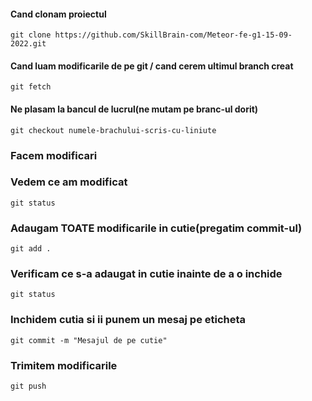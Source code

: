 #### Cand clonam proiectul
```
git clone https://github.com/SkillBrain-com/Meteor-fe-g1-15-09-2022.git
```

#### Cand luam modificarile de pe git / cand cerem ultimul branch creat
```
git fetch
```

#### Ne plasam la bancul de lucrul(ne mutam pe branc-ul dorit)
```
git checkout numele-brachului-scris-cu-liniute
```

### Facem modificari

### Vedem ce am modificat
```
git status
```

### Adaugam TOATE modificarile in cutie(pregatim commit-ul)
```
git add .
```

### Verificam ce s-a adaugat in cutie inainte de a o inchide
```
git status
```

### Inchidem cutia si ii punem un mesaj pe eticheta
```
git commit -m "Mesajul de pe cutie"
```


### Trimitem modificarile
```
git push
```

